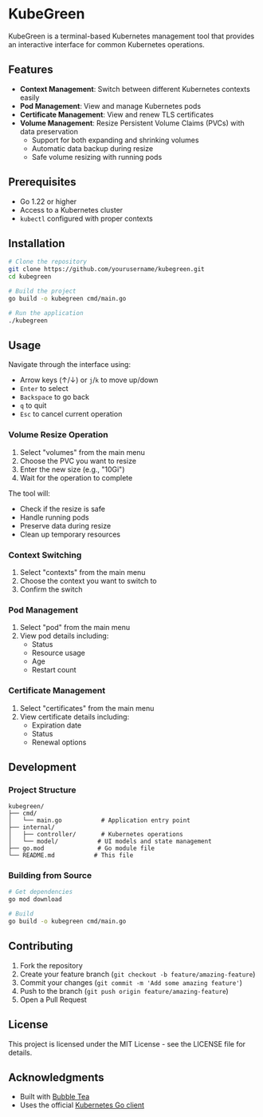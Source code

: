 # KubeGreen

KubeGreen is a terminal-based Kubernetes management tool that provides an interactive interface for common Kubernetes operations.

## Features

- **Context Management**: Switch between different Kubernetes contexts easily
- **Pod Management**: View and manage Kubernetes pods
- **Certificate Management**: View and renew TLS certificates
- **Volume Management**: Resize Persistent Volume Claims (PVCs) with data preservation
  - Support for both expanding and shrinking volumes
  - Automatic data backup during resize
  - Safe volume resizing with running pods

## Prerequisites

- Go 1.22 or higher
- Access to a Kubernetes cluster
- `kubectl` configured with proper contexts

## Installation

```bash
# Clone the repository
git clone https://github.com/yourusername/kubegreen.git
cd kubegreen

# Build the project
go build -o kubegreen cmd/main.go

# Run the application
./kubegreen
```

## Usage

Navigate through the interface using:
- Arrow keys (↑/↓) or `j`/`k` to move up/down
- `Enter` to select
- `Backspace` to go back
- `q` to quit
- `Esc` to cancel current operation

### Volume Resize Operation

1. Select "volumes" from the main menu
2. Choose the PVC you want to resize
3. Enter the new size (e.g., "10Gi")
4. Wait for the operation to complete

The tool will:
- Check if the resize is safe
- Handle running pods
- Preserve data during resize
- Clean up temporary resources

### Context Switching

1. Select "contexts" from the main menu
2. Choose the context you want to switch to
3. Confirm the switch

### Pod Management

1. Select "pod" from the main menu
2. View pod details including:
   - Status
   - Resource usage
   - Age
   - Restart count

### Certificate Management

1. Select "certificates" from the main menu
2. View certificate details including:
   - Expiration date
   - Status
   - Renewal options

## Development

### Project Structure

```
kubegreen/
├── cmd/
│   └── main.go           # Application entry point
├── internal/
│   ├── controller/       # Kubernetes operations
│   └── model/           # UI models and state management
├── go.mod               # Go module file
└── README.md           # This file
```

### Building from Source

```bash
# Get dependencies
go mod download

# Build
go build -o kubegreen cmd/main.go
```

## Contributing

1. Fork the repository
2. Create your feature branch (`git checkout -b feature/amazing-feature`)
3. Commit your changes (`git commit -m 'Add some amazing feature'`)
4. Push to the branch (`git push origin feature/amazing-feature`)
5. Open a Pull Request

## License

This project is licensed under the MIT License - see the LICENSE file for details.

## Acknowledgments

- Built with [Bubble Tea](https://github.com/charmbracelet/bubbletea)
- Uses the official [Kubernetes Go client](https://github.com/kubernetes/client-go) 